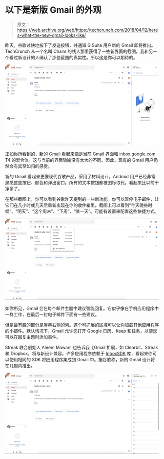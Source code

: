 # 以下是新版 Gmail 的外观

> 原文：<https://web.archive.org/web/https://techcrunch.com/2018/04/12/heres-what-the-new-gmail-looks-like/>

昨天，谷歌过快地按下了发送按钮，并通知 G Suite 用户新的 Gmail 即将推出。TechCrunch 从一个名叫 Chaim 的线人那里获得了一些新界面的截图。我和另一个看过新设计的人确认了那些截图的真实性。所以这是你可以期待的。

![](img/c461ae7dec8b98a92c492ec53034dd44.png)

正如你所看到的，新的 Gmail 看起来像是当前 Gmail 界面和 inbox.google.com T4 的混合体。这与当前的界面隐喻没有太大的不同。因此，现有的 Gmail 用户仍然会有宾至如归的感觉。

新的 Gmail 看起来更像现代谷歌产品，采用了材料设计。Android 用户已经非常熟悉这些按钮、颜色和弹出窗口。所有的文本按钮都被图标取代，看起来比以前干净多了。

在那些截图上，你可以看到谷歌昨天提到的一些新功能。你可以暂停电子邮件，让它们在几小时或几天后重新出现在你的收件箱里。截图上可以看到“今天晚些时候”、“明天”、“这个周末”、“下周”、“某一天”。可能有设置来配置这些快捷方式。

![](img/811310de53d19cc9cd580866d265117c.png)

如你所见，Gmail 会在每个邮件主题中建议智能回复。它似乎像在手机应用程序中一样工作，在最后一封电子邮件下面有一些建议。

但是最有趣的部分是屏幕右侧的列。这个可扩展的区域可以让你加载其他应用程序的小部件。默认情况下，Gmail 允许您打开 Google 日历、Keep 和任务，以便您可以在回复主题时添加事件。

Streak 联合创始人 Aleem Mawani 也告诉我【Gmail 扩展，如 Clearbit、Streak 和 Dropbox，将与新设计兼容。许多应用程序依赖于 [InboxSDK](https://web.archive.org/web/20230326080624/https://www.inboxsdk.com/) 库，看起来你可以使用相同的 SDK 将应用程序集成到 Gmail 中。据谷歌称，新的 Gmail 设计将在几周内推出。

![](img/941b663c8c885815a98183e9ce107ef9.png)